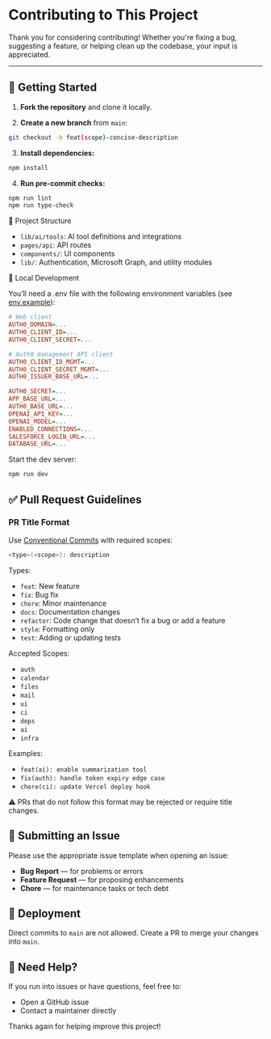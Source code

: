 # Contributing to This Project

Thank you for considering contributing! Whether you're fixing a bug, suggesting a feature, or helping clean up the codebase, your input is appreciated.

---

## 🧭 Getting Started

1. **Fork the repository** and clone it locally.

2. **Create a new branch** from `main`:

```bash
git checkout -b feat(scope)-concise-description
```

3. **Install dependencies:**

```bash
npm install
```

4. **Run pre-commit checks:**

```bash
npm run lint
npm run type-check
```

📁 Project Structure

- `lib/ai/tools`: AI tool definitions and integrations
- `pages/api`: API routes
- `components/`: UI components
- `lib/`: Authentication, Microsoft Graph, and utility modules

🧪 Local Development

You’ll need a .env file with the following environment variables (see [env.example](/env.sample)):

```ini
# Web client
AUTH0_DOMAIN=...
AUTH0_CLIENT_ID=...
AUTH0_CLIENT_SECRET=...

# Auth0 management API client
AUTH0_CLIENT_ID_MGMT=...
AUTH0_CLIENT_SECRET_MGMT=...
AUTH0_ISSUER_BASE_URL=...

AUTH0_SECRET=...
APP_BASE_URL=...
AUTH0_BASE_URL=...
OPENAI_API_KEY=...
OPENAI_MODEL=...
ENABLED_CONNECTIONS=...
SALESFORCE_LOGIN_URL=...
DATABASE_URL=...
```

Start the dev server:

```bash
npm run dev
```

## ✅ Pull Request Guidelines

### PR Title Format

Use [Conventional Commits](https://www.conventionalcommits.org/) with required scopes:

```bash
<type>(<scope>): description
```

Types:

- `feat`: New feature
- `fix`: Bug fix
- `chore`: Minor maintenance
- `docs`: Documentation changes
- `refactor`: Code change that doesn’t fix a bug or add a feature
- `style`: Formatting only
- `test`: Adding or updating tests

Accepted Scopes:

- `auth`
- `calendar`
- `files`
- `mail`
- `ui`
- `ci`
- `deps`
- `ai`
- `infra`

Examples:

- `feat(ai): enable summarization tool`
- `fix(auth): handle token expiry edge case`
- `chore(ci): update Vercel deploy hook`

⚠️ PRs that do not follow this format may be rejected or require title changes.

## 🐛 Submitting an Issue

Please use the appropriate issue template when opening an issue:

- **Bug Report** — for problems or errors
- **Feature Request** — for proposing enhancements
- **Chore** — for maintenance tasks or tech debt

## 🚀 Deployment

Direct commits to `main` are not allowed. Create a PR to merge your changes into `main`.

## 🙌 Need Help?

If you run into issues or have questions, feel free to:

- Open a GitHub issue
- Contact a maintainer directly

Thanks again for helping improve this project!
